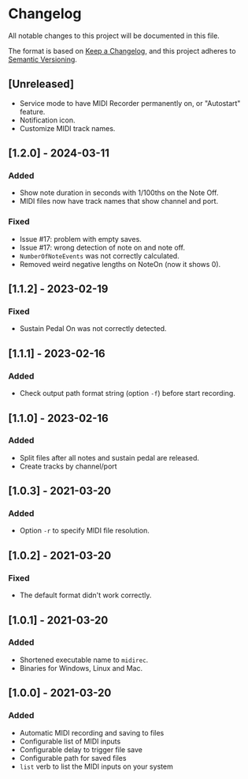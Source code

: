 # Changelog

All notable changes to this project will be documented in this file.

The format is based on [Keep a Changelog](https://keepachangelog.com/en/1.0.0/),
and this project adheres to [Semantic Versioning](https://semver.org/spec/v2.0.0.html).

## [Unreleased]

- Service mode to have MIDI Recorder permanently on, or "Autostart" feature.
- Notification icon.
- Customize MIDI track names.

## [1.2.0] - 2024-03-11

### Added
- Show note duration in seconds with 1/100ths on the Note Off.
- MIDI files now have track names that show channel and port.

### Fixed
- Issue #17: problem with empty saves.
- Issue #17: wrong detection of note on and note off.
- `NumberOfNoteEvents` was not correctly calculated.
- Removed weird negative lengths on NoteOn (now it shows 0).

## [1.1.2] - 2023-02-19

### Fixed
- Sustain Pedal On was not correctly detected.

## [1.1.1] - 2023-02-16

### Added
- Check output path format string (option `-f`) before start recording.

## [1.1.0] - 2023-02-16

### Added
- Split files after all notes and sustain pedal are released.
- Create tracks by channel/port

## [1.0.3] - 2021-03-20

### Added

- Option `-r` to specify MIDI file resolution.

## [1.0.2] - 2021-03-20

### Fixed

- The default format didn't work correctly.

## [1.0.1] - 2021-03-20

### Added

- Shortened executable name to `midirec`.
- Binaries for Windows, Linux and Mac.

## [1.0.0] - 2021-03-20

### Added

- Automatic MIDI recording and saving to files
- Configurable list of MIDI inputs
- Configurable delay to trigger file save
- Configurable path for saved files
- `list` verb to list the MIDI inputs on your system

